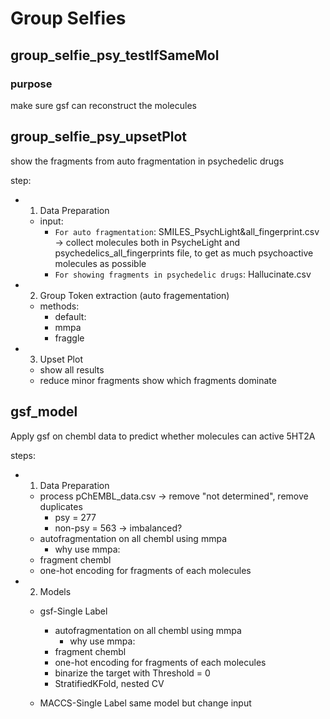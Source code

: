 # Group Selfies

## group_selfie_psy_testIfSameMol
### purpose
make sure gsf can reconstruct the molecules

## group_selfie_psy_upsetPlot
show the fragments from auto fragmentation in psychedelic drugs

step:
- 1. Data Preparation
    - input: 
        - `For auto fragmentation`: SMILES_PsychLight&all_fingerprint.csv -> collect molecules both in PsycheLight and psychedelics_all_fingerprints file, to get as much psychoactive molecules as possible
        - `For showing fragments in psychedelic drugs`: Hallucinate.csv

- 2. Group Token extraction (auto fragementation)
    - methods: 
        - default: 
        - mmpa
        - fraggle

- 3. Upset Plot
    - show all results
    - reduce minor fragments
    show which fragments dominate

## gsf_model
Apply gsf on chembl data to predict whether molecules can active 5HT2A

steps:
- 1. Data Preparation
    - process pChEMBL_data.csv -> remove "not determined", remove duplicates
        - psy = 277
        - non-psy = 563 -> imbalanced?
    - autofragmentation on all chembl using mmpa
        - why use mmpa: 
    - fragment chembl
    - one-hot encoding for fragments of each molecules

- 2. Models
    - gsf-Single Label
        - autofragmentation on all chembl using mmpa
            - why use mmpa: 
        - fragment chembl
         - one-hot encoding for fragments of each molecules
        - binarize the target with Threshold = 0
        - StratifiedKFold, nested CV
    
    - MACCS-Single Label
        same model but change input




    


